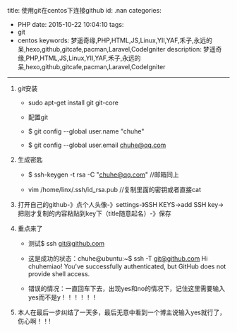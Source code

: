 title: 使用git在centos下连接github
id: .nan
categories:
  - PHP
date: 2015-10-22 10:04:10
tags:
  - git
  - centos
keywords: 梦遥奇缘,PHP,HTML,JS,Linux,YII,YAF,禾子,永远的呆,hexo,github,gitcafe,pacman,Laravel,CodeIgniter
description: 梦遥奇缘,PHP,HTML,JS,Linux,YII,YAF,禾子,永远的呆,hexo,github,gitcafe,pacman,Laravel,CodeIgniter
---

1.  git安装

    * sudo apt-get install git git-core

    * 配置git

    * $ git config --global user.name &quot;chuhe&quot;

    * $ git config --global user.email chuhe@qq.com
2.  生成密匙

    * $ ssh-keygen -t rsa -C &quot;chuhe@qq.com&quot; //邮箱同上

    * vim /home/linx/.ssh/id_rsa.pub //复制里面的密钥或者直接cat
3.  打开自己的github-》点个人头像-》settings-》SSH  KEYS-&gt;add SSH key-&gt;把刚才复制的内容粘贴到key下（title随意起名）-》保存
4.  重点来了

    * 测试$ ssh git@github.com

    * 这是成功的状态：chuhe@ubuntu:~$ ssh -T git@github.com  Hi chuhemiao! You've successfully authenticated, but GitHub does not provide shell access.

    * 错误的情况：一直回车下去，出现yes和no的情况下，记住这里需要输入yes而不是y！！！！！！
5.  本人在最后一步纠结了一天多，最后无意中看到一个博主说输入yes就行了，伤心啊！！!